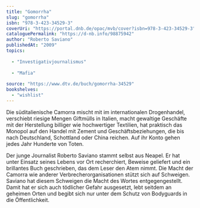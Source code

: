 ```yaml
---
title: "Gomorrha"
slug: "gomorrha"
isbn: "978-3-423-34529-3"
coverUri: "https://portal.dnb.de/opac/mvb/cover?isbn=978-3-423-34529-3"
cataloguePermalink: "https://d-nb.info/98875942"
author: "Roberto Saviano"
publishedAt: "2009"
topics:
  
  - "Investigativjournalismus"
    
  - "Mafia"
    
source: "https://www.dtv.de/buch/gomorrha-34529"
bookshelves: 
  - "wishlist"
---
```

Die süditalienische Camorra mischt mit im internationalen Drogenhandel, 
verschiebt riesige Mengen Giftmülls in Italien, macht gewaltige Geschäfte mit 
der Herstellung billiger wie hochwertiger Textilien, hat praktisch das Monopol 
auf den Handel mit Zement und Geschäftsbeziehungen, die bis nach Deutschland, 
Schottland oder China reichen. Auf ihr Konto gehen jedes Jahr Hunderte von 
Toten.

Der junge Journalist Roberto Saviano stammt selbst aus Neapel. Er hat unter 
Einsatz seines Lebens vor Ort recherchiert, Beweise geliefert und ein 
brillantes Buch geschrieben, das dem Leser den Atem nimmt. Die Macht der 
Camorra wie anderer Verbrecherorganisationen stützt sich auf Schweigen. 
Saviano hat diesem Schweigen die Macht des Wortes entgegengestellt. Damit hat 
er sich auch tödlicher Gefahr ausgesetzt, lebt seitdem an geheimen Orten und 
begibt sich nur unter dem Schutz von Bodyguards in die Öffentlichkeit.